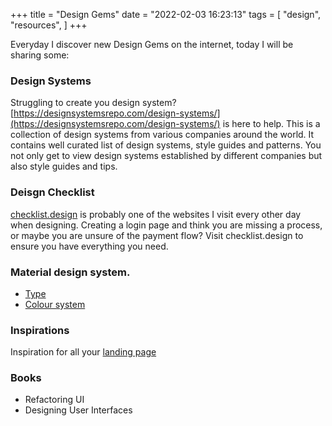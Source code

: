 +++
title = "Design Gems"
date = "2022-02-03 16:23:13"
tags = [
    "design",
    "resources",
]
+++

Everyday I discover new Design Gems on the internet, today I will be sharing some:
<!--more-->

### Design Systems
Struggling to create you design system? [https://designsystemsrepo.com/design-systems/](https://designsystemsrepo.com/design-systems/) is here to help. This is a collection of design systems from various companies around the world. It contains well curated list of design systems, style guides and patterns. You not only get to view design systems established by different companies but also style guides and tips.

### Deisgn Checklist
[checklist.design](http://checklist.design) is probably one of the websites I visit every other day when designing. Creating a login page and think you are missing a process, or maybe you are unsure of the payment flow? Visit checklist.design to ensure you have everything you need.

### Material design system.
- [Type](https://material.io/design/typography/the-type-system.html#type-scale)
- [Colour system](https://material.io/design/color/the-color-system.html#color-usage-and-palettes)

### Inspirations
Inspiration for all your [landing page](https://land-book.com/)

### Books
- Refactoring UI 
- Designing User Interfaces